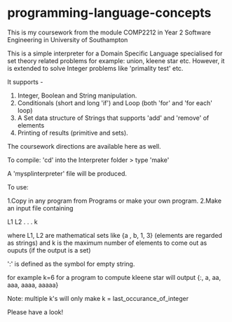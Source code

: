# programming-language-concepts
This is my coursework from the module COMP2212 in Year 2 Software Engineering in University of Southampton

This is a simple interpreter for a Domain Specific Language specialised for set theory related problems for example: union, kleene star etc. However, it is extended to solve Integer problems like 'primality test' etc.

It supports - 

1. Integer, Boolean and String manipulation.
2. Conditionals (short and long 'if') and Loop (both 'for' and 'for each' loop)
3. A Set data structure of Strings that supports 'add' and 'remove' of elements
4. Printing of results (primitive and sets).

The coursework directions are available here as well.

To compile: 
'cd' into the Interpreter folder > type 'make'

A 'mysplinterpreter' file will be produced.

To use:

1.Copy in any program from Programs or make your own program.
2.Make an input file containing 

  L1
  L2
  .
  .
  .
  k
  
where L1, L2 are mathematical sets like {a , b, 1, 3} (elements are regarded as strings)
and k is the maximum number of elements to come out as ouputs (if the output is a set)

':' is defined as the symbol for empty string.

for example k=6 for a program to compute kleene star will output {:, a, aa, aaa, aaaa, aaaaa}

Note: multiple k's will only make k = last_occurance_of_integer

Please have a look!
